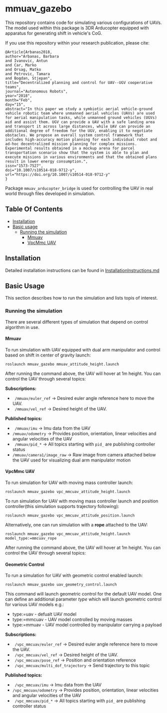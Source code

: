 # mmuav_gazebo
This repository contains code for simulating various configurations of UAVs. The model used within this package is 3DR Arducopter equipped with apparatus for generating shift in vehicle's CoG. 

If you use this repository within your research publication, please cite:
```
@Article{Arbanas2018,
author="Arbanas, Barbara
and Ivanovic, Antun
and Car, Marko
and Orsag, Matko
and Petrovic, Tamara
and Bogdan, Stjepan",
title="Decentralized planning and control for UAV--UGV cooperative teams",
journal="Autonomous Robots",
year="2018",
month="Feb",
day="15",
abstract="In this paper we study a symbiotic aerial vehicle-ground vehicle robotic team where unmanned aerial vehicles (UAVs) are used for aerial manipulation tasks, while unmanned ground vehicles (UGVs) aid and assist them. UGV can provide a UAV with a safe landing area and transport it across large distances, while UAV can provide an additional degree of freedom for the UGV, enabling it to negotiate obstacles. We propose an overall system control framework that includes high-accuracy motion planning for each individual robot and ad-hoc decentralized mission planning for complex missions. Experimental results obtained in a mockup arena for parcel transportation scenario show that the system is able to plan and execute missions in various environments and that the obtained plans result in lower energy consumption.",
issn="1573-7527",
doi="10.1007/s10514-018-9712-y",
url="https://doi.org/10.1007/s10514-018-9712-y"
}
```

Package ```mmuav_arducopter_bridge``` is used for controlling the UAV in real world through files developed in simulation.

## Table Of Contents

- [Installation](#Installation)
- [Basic usage](#BasicUsage)
  * [Running the simulation](#Running)
    * [Mmuav](#Mmuav)
    * [VpcMmc UAV](#VPCMMCUAV)

## <a name="Installation"></a> Installation
Detailed installation instructions can be found in [InstallationInstructions.md](https://github.com/larics/mmuav_gazebo/blob/master/InstallationInstructions.md)

## <a name="BasicUsage"></a> Basic Usage
This section describes how to run the simulation and lists topis of interest.

### <a name="Running"></a> Running the simulation
There are several different types of simulation that depend on control algorithm in use.

#### <a name="Mmuav"></a> Mmuav
To run simulation with UAV equipped with dual arm manipulator and control based on shift in center of gravity launch:

```roslaunch mmuav_gazebo mmuav_attitude_height.launch``` 

After running the command above, the UAV will hover at 1m height. You can control the UAV through several topics:

**Subscriptions:**

- ``` /mmuav/euler_ref``` -> Desired euler angle reference here to move the UAV.
- ``` /mmuav/vel_ref``` -> Desired height of the UAV.

**Published topics:**

- ``` /mmuav/imu``` -> Imu data from the UAV
- ``` /mmuav/odometry ``` -> Provides position, orientation, linear velocities and angular velocities of the UAV
- ``` /mmuav/pid_*``` -> All topics starting with ```pid_``` are publishing controller status
- ``` /mmuav/camera1/image_raw ``` -> Raw image from camera attached below the UAV used for visualizing dual arm manipulator motion

#### <a name="VPCMMCUAV"></a> VpcMmc UAV

To run simulation for UAV with moving mass controller launch:

```roslaunch mmuav_gazebo vpc_mmcuav_attitude_height.launch ```

To run simulation for UAV with moving mass controller launch and position controller(this simulation supports trajectory following):

```roslaunch mmuav_gazebo vpc_mmcuav_attitude_position.launch ```

Alternatively, one can run simulation with a **rope** attached to the UAV:

```roslaunch mmuav_gazebo vpc_mmcuav_attitude_height.launch model_type:=mmcuav_rope```

After running the command above, the UAV will hover at 1m height. You can control the UAV through several topics:

#### <a name="geom_ctl"></a> Geometric Control

To run a simulation for UAV with geometric control enabled launch:

```roslaunch mmuav_gazebo uav_geometry_control.launch```

This command will launch geometric control for the default UAV model.
One can define an additional parameter *type* which will launch geometric control for various UAV models e.g.:
* type:=uav - defualt UAV model
* type:=mmcuav - UAV model controlled by moving masses
* type:=mmuav - UAV model controlled by manipulator carrying a payload

**Subscriptions:**

- ``` /vpc_mmcuav/euler_ref``` -> Desired euler angle reference here to move the UAV.
- ``` /vpc_mmcuav/vel_ref``` -> Desired height of the UAV.
- ``` /vpc_mmcuav/pose_ref``` -> Position and orientation reference
- ``` /vpc_mmcuav/multi_dof_trajectory``` -> Send trajectory to this topic

**Published topics:**

- ``` /vpc_mmcuav/imu``` -> Imu data from the UAV
- ``` /vpc_mmcuav/odometry ``` -> Provides position, orientation, linear velocities and angular velocities of the UAV
- ``` /vpc_mmcuav/pid_*``` -> All topics starting with ```pid_``` are publishing controller status
